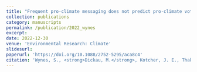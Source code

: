 ```yaml
---
title: "Frequent pro-climate messaging does not predict pro-climate voting by United States legislators"
collection: publications
category: manuscripts
permalink: /publication/2022_wynes
excerpt: 
date: 2022-12-30
venue: 'Environmental Research: Climate'
slidesurl: 
paperurl: 'https://doi.org/10.1088/2752-5295/aca8c4'
citation: 'Wynes, S., <strong>Dickau, M.</strong>, Kotcher, J. E., Thaker, J., Goldberg, M. H., Matthews, H. D., & Donner, S. D. (2022). Frequent pro-climate messaging does not predict pro-climate voting by United States legislators. <i>Environmental Research: Climate</i>, 1(2), 025011. https://doi.org/10.1088/2752-5295/aca8c4'
---
```

